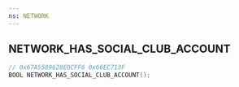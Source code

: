 ```yaml
---
ns: NETWORK
---
```

## NETWORK_HAS_SOCIAL_CLUB_ACCOUNT

```c
// 0x67A5589628E0CFF6 0x66EC713F
BOOL NETWORK_HAS_SOCIAL_CLUB_ACCOUNT();
```

